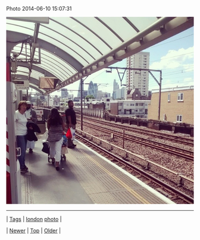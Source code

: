 <!--
title: Photo 2014-06-10 15
date: 2020-06-28T15:27:00.323Z
tags: london, photo
-->


Photo 2014-06-10 15:07:31

![](88378068619-0.jpg)

<!--BOTTOM-POST-NAVIGATION-->
---

| [Tags](tags.md) | [london](tag-london.md) [photo](tag-photo.md) |

| [Newer](88377703435.md) | [Top](index.md) | [Older](88396040097.md) |